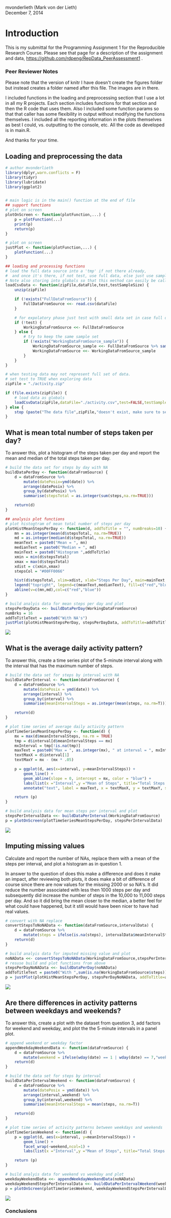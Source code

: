 mvonderlieth (Mark von der Lieth)  
December 7, 2014  

# Introduction
This is my submittal for the Programming Assignment 1 for the Reproducible Research Course.
Please see that page for a description of the assignment and data, https://github.com/rdpeng/RepData_PeerAssessment1 .

### Peer Reviewer Notes

Please note that the version of knitr I have doesn't create the figures folder but instead creates a folder named after this file.  The images are in there.

I included functions in the loading and preprocessing section that I use a lot in all my R projects.
Each section includes functions for that section and then the R code that uses them.  Also I included some function params so that that caller has some flexibility in output without modifying the functions themselves.
I included all the reporting information in the plots themselves as best I could, vs. outputting to the console, etc.  All the code as developed is in main.R.

And thanks for your time.

## Loading and preprocessing the data


```r
# author mvonderlieth
library(dplyr,warn.conflicts = F)
library(tidyr)
library(lubridate)
library(ggplot2)


# main logic is in the main() function at the end of file
## support functions
# plot on screen
plotOnScreen <- function(plotFunction,...) {
    p = plotFunction(...)
    print(p)
    return(p)
}

# plot on screen
justPlot <- function(plotFunction,...) {
    plotFunction(...)
}

## loading and processing functions
# load the full data source into a 'tmp' if not there already,
#  and once it's there, if not test, use full data, else just use sample of the full data.
# Note also storing into globals so that this method can easily be called repetitively.
loadCsvData <- function(zipFile,dataFile,test,testSampleSize) {
    unzip(zipFile)

    if (!exists("FullDataFromSource")) {
        FullDataFromSource <<- read.csv(dataFile)
    }

    # for expolatory phase just test with small data set in case full data set is large
    if (!test) {
        WorkingDataFromSource <<- FullDataFromSource
    } else {
        # try to keep the same sample set
        if (!exists("WorkingDataFromSource_sample")) {
            WorkingDataFromSource_sample <<- FullDataFromSource %>% sample_n(testSampleSize)
            WorkingDataFromSource <<- WorkingDataFromSource_sample
        }
    }
}

# when testing data may not represent full set of data.
# set test to TRUE when exploring data
zipFile = "./activity.zip"

if (file.exists(zipFile)) {
    # load data as globals
    loadCsvData(zipFile,dataFile="./activity.csv",test=FALSE,testSampleSize=1000)
} else {
    stop (paste("The data file",zipFile,"doesn't exist, make sure to set the working directory!"))
}
```


## What is mean total number of steps taken per day?

To answer this, plot a histogram of the steps taken per day and report the mean and median of the total steps taken per day.


```r
# build the data set for steps by day with NA
buildDataPerDay <- function(dataFromSource) {
    d = dataFromSource %>%
        mutate(datePosix=ymd(date)) %>%
        arrange(datePosix) %>%
        group_by(datePosix) %>%
        summarise(stepsTotal = as.integer(sum(steps,na.rm=TRUE)))

    return(d)
}

## analysis plot functions
# plot histogtram of mean total number of steps per day
plotHistMeanStepsPerDay <- function(d, addToTitle = "", numBreaks=10) {
    mn = as.integer(mean(d$stepsTotal, na.rm=TRUE))
    md = as.integer(median(d$stepsTotal, na.rm=TRUE))
    meanText = paste0("Mean = ", mn)
    medianText = paste0("Median = ", md)
    mainText = paste0("Histogram ",addToTitle)
    xmin = min(d$stepsTotal)
    xmax = max(d$stepsTotal)
    xdist = c(xmin,xmax)
    stepsCol = "#00FF0066"

    hist(d$stepsTotal, xlim=xdist, xlab="Steps Per Day", main=mainText, col=stepsCol, ylim=c(0,20), breaks=numBreaks)
    legend("topright", legend=c(meanText,medianText), fill=c("red","blue"), box.lwd = 0, box.col = "red")
    abline(v=c(mn,md),col=c("red","blue"))
}

# build analyis data for mean steps per day and plot
stepsPerDayData <<- buildDataPerDay(WorkingDataFromSource)
numBrks = 16
addToTitleText = paste0("With NA's")
justPlot(plotHistMeanStepsPerDay, stepsPerDayData, addToTitle=addToTitleText, numBreaks=numBrks)
```

![](./PA1_template_files/figure-html/unnamed-chunk-2-1.png) 

## What is the average daily activity pattern?

To answer this, create a time series plot of the 5-minute interval along with the interval that has the maximum number of steps.


```r
# build the data set for steps by interval with NA
buildDataPerInterval <- function(dataFromSource) {
    d = dataFromSource %>%
        mutate(datePosix = ymd(date)) %>%
        arrange(interval) %>%
        group_by(interval) %>%
        summarise(meanIntervalSteps = as.integer(mean(steps, na.rm=T)))

    return(d)
}

# plot time series of average daily activity pattern
plotTimeSeriesMeanStepsPerDay <- function(d) {
    mx = max(d$meanIntervalSteps, na.rm = TRUE)
    tmp = d$interval[d$meanIntervalSteps == mx]
    mxInterval = tmp[!is.na(tmp)]
    maxText = paste0("Max = ", as.integer(mx), " at interval = ", mxInterval)
    textMaxX = d$interval[1]
    textMaxY = mx - (mx * .05)

    p = ggplot(d, aes(x=interval, y=meanIntervalSteps)) +
        geom_line() +
        geom_abline(slope = 0, intercept = mx, color = "blue") +
        labs(list(x ="Interval",y ="Mean of Steps", title="Total Steps Per Interval (NA's not replaced)")) +
        annotate("text", label = maxText, x = textMaxX, y = textMaxY, size = 4, colour = "blue", adj = 0)

    return (p)
}

# build analysis data for mean steps per interval and plot
stepsPerIntervalData <<- buildDataPerInterval(WorkingDataFromSource)
p = plotOnScreen(plotTimeSeriesMeanStepsPerDay, stepsPerIntervalData)
```

![](./PA1_template_files/figure-html/unnamed-chunk-3-1.png) 

## Imputing missing values

Calculate and report the number of NAs, replace them with a mean of the steps per interval, and plot a histogram as in question 1.

In answer to the question of does this make a difference and does it make an impact, after reviewing both plots,
it does make a bit of difference of course since there are now values for the missing 2000 or so NA's.  It did reduce the number associated with less then 1000 steps per day and subsequently did increase the number of steps in the 10,000 to 11,000 steps per day.  And so it did bring the mean closer to the median, a better feel for what could have happened, but it still would have been nicer to have had real values.


```r
# convert with NA replace
convertStepsToNoNAData <- function(dataFromSource,intervalData) {
    d = dataFromSource %>%
        mutate(steps = ifelse(is.na(steps), intervalData$meanIntervalSteps, steps))
    return(d)
}

# build analyis data for imputed missing value and plot
noNAData <<- convertStepsToNoNAData(WorkingDataFromSource,stepsPerIntervalData)
# resuse build and plot functions from above
stepsPerDayNoNAData <<- buildDataPerDay(noNAData)
addToTitleText = paste0("With ",sum(is.na(WorkingDataFromSource$steps))," NA's replaced with mean")
p = justPlot(plotHistMeanStepsPerDay, stepsPerDayNoNAData, addToTitle=addToTitleText, numBreaks=numBrks)
```

![](./PA1_template_files/figure-html/unnamed-chunk-4-1.png) 


## Are there differences in activity patterns between weekdays and weekends?

To answer this, create a plot with the dataset from question 3, add factors for weekend and weekday, and plot the the 5-minute intervals in a panel plot.


```r
# append weekend or weekday factor
appendWeekdayWeekendData <- function(dataFromSource) {
    d = dataFromSource %>%
        mutate(weekend = ifelse(wday(date) == 1 | wday(date) == 7,"weekend","weekday"))
    return(d)
}

# build the data set for steps by interval
buildDataPerIntervalWeekend <- function(dataFromSource) {
    d = dataFromSource %>%
        mutate(datePosix = ymd(date)) %>%
        arrange(interval,weekend) %>%
        group_by(interval,weekend) %>%
        summarise(meanIntervalSteps = mean(steps, na.rm=T))

    return(d)
}

# plot time series of activity patterns between weekdays and weekends
plotTimeSeriesWeekend <- function(d) {
    p = ggplot(d, aes(x=interval, y=meanIntervalSteps)) +
        geom_line() +
        facet_wrap(~weekend,ncol=1) +
        labs(list(x ="Interval",y ="Mean of Steps", title="Total Steps Per Interval Weekday vs Weekend"))

    return (p)
}

# build analyis data for weekend vs weekday and plot
weekdayWeekendData <<- appendWeekdayWeekendData(noNAData)
weekdayWeekendStepsPerIntervalData <<- buildDataPerIntervalWeekend(weekdayWeekendData)
p = plotOnScreen(plotTimeSeriesWeekend, weekdayWeekendStepsPerIntervalData)
```

![](./PA1_template_files/figure-html/unnamed-chunk-5-1.png) 

### Conclusions
